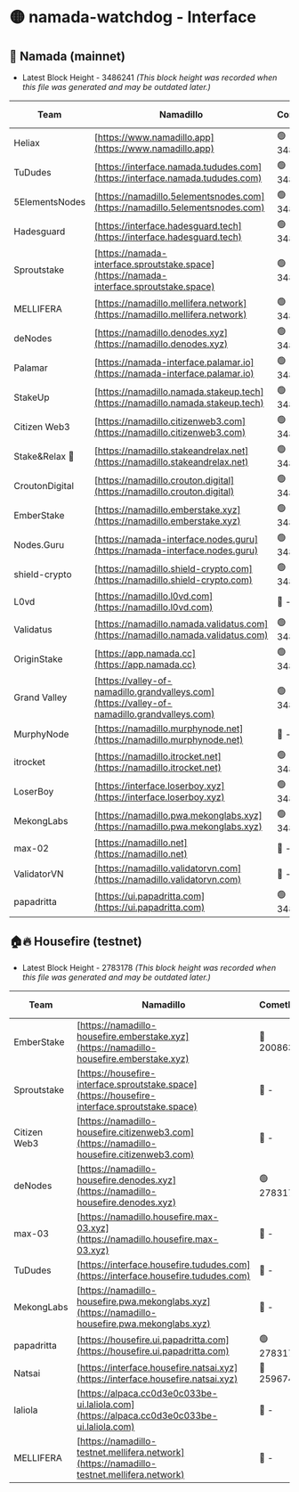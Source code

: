 # 🟡 namada-watchdog - Interface

## 🚀 Namada (mainnet)
- Latest Block Height - 3486241 *(This block height was recorded when this file was generated and may be outdated later.)*

| Team | Namadillo | CometBFT | Indexer | MASP Indexer |
|-|-|-|-|-|
| Heliax | [https://www.namadillo.app](https://www.namadillo.app) | 🟢 3486223 | 🟢 3486223 | 🟢 3486223 |
| TuDudes | [https://interface.namada.tududes.com](https://interface.namada.tududes.com) | 🟢 3486223 | 🟢 3486223 | 🟢 3486223 |
| 5ElementsNodes | [https://namadillo.5elementsnodes.com](https://namadillo.5elementsnodes.com) | 🟢 3486223 | 🟢 3486223 | 🟢 3486223 |
| Hadesguard | [https://interface.hadesguard.tech](https://interface.hadesguard.tech) | 🟢 3486224 | 🟢 3486224 | 🟢 3486224 |
| Sproutstake | [https://namada-interface.sproutstake.space](https://namada-interface.sproutstake.space) | 🟢 3486224 | 🟢 3486224 | 🟢 3486224 |
| MELLIFERA | [https://namadillo.mellifera.network](https://namadillo.mellifera.network) | 🟢 3486225 | 🟢 3486225 | 🟢 3486225 |
| deNodes | [https://namadillo.denodes.xyz](https://namadillo.denodes.xyz) | 🟢 3486226 | 🟢 3486225 | 🟢 3486225 |
| Palamar | [https://namada-interface.palamar.io](https://namada-interface.palamar.io) | 🟢 3486226 | 🟢 3486226 | 🟢 3486226 |
| StakeUp | [https://namadillo.namada.stakeup.tech](https://namadillo.namada.stakeup.tech) | 🟢 3486227 | 🟢 3486227 | 🟢 3486226 |
| Citizen Web3 | [https://namadillo.citizenweb3.com](https://namadillo.citizenweb3.com) | 🟢 3486227 | 🟢 3486227 | 🟢 3486227 |
| Stake&Relax 🦥 | [https://namadillo.stakeandrelax.net](https://namadillo.stakeandrelax.net) | 🟢 3486228 | 🟢 3486228 | 🟢 3486227 |
| CroutonDigital | [https://namadillo.crouton.digital](https://namadillo.crouton.digital) | 🟢 3486228 | 🟢 3486228 | 🟢 3486228 |
| EmberStake | [https://namadillo.emberstake.xyz](https://namadillo.emberstake.xyz) | 🟢 3486229 | 🟢 3486229 | 🟢 3486228 |
| Nodes.Guru | [https://namada-interface.nodes.guru](https://namada-interface.nodes.guru) | 🟢 3486229 | 🟢 3486229 | 🟢 3486229 |
| shield-crypto | [https://namadillo.shield-crypto.com](https://namadillo.shield-crypto.com) | 🟢 3486157 | 🟢 3486143 | 🟢 3486156 |
| L0vd | [https://namadillo.l0vd.com](https://namadillo.l0vd.com) | 🔴 - | 🔴 - | 🔴 - |
| Validatus | [https://namadillo.namada.validatus.com](https://namadillo.namada.validatus.com) | 🟢 3486232 | 🟢 3486232 | 🟢 3486232 |
| OriginStake | [https://app.namada.cc](https://app.namada.cc) | 🟢 3486233 | 🟢 3486233 | 🟢 3486233 |
| Grand Valley | [https://valley-of-namadillo.grandvalleys.com](https://valley-of-namadillo.grandvalleys.com) | 🟢 3486234 | 🟢 3486233 | 🟢 3486234 |
| MurphyNode | [https://namadillo.murphynode.net](https://namadillo.murphynode.net) | 🔴 - | 🔴 - | 🔴 - |
| itrocket | [https://namadillo.itrocket.net](https://namadillo.itrocket.net) | 🟢 3486236 | 🟢 3486236 | 🔴 1871853 |
| LoserBoy | [https://interface.loserboy.xyz](https://interface.loserboy.xyz) | 🟢 3486236 | 🟢 3486236 | 🟢 3486236 |
| MekongLabs | [https://namadillo.pwa.mekonglabs.xyz](https://namadillo.pwa.mekonglabs.xyz) | 🟢 3486237 | 🟢 3486237 | 🟢 3486237 |
| max-02 | [https://namadillo.net](https://namadillo.net) | 🔴 - | 🔴 - | 🔴 - |
| ValidatorVN | [https://namadillo.validatorvn.com](https://namadillo.validatorvn.com) | 🔴 - | 🔴 - | 🔴 - |
| papadritta | [https://ui.papadritta.com](https://ui.papadritta.com) | 🟢 3486241 | 🟢 3486241 | 🟢 3486241 |

## 🏠🔥 Housefire (testnet)
- Latest Block Height - 2783178 *(This block height was recorded when this file was generated and may be outdated later.)*

| Team | Namadillo | CometBFT | Indexer | MASP Indexer |
|-|-|-|-|-|
| EmberStake | [https://namadillo-housefire.emberstake.xyz](https://namadillo-housefire.emberstake.xyz) | 🔴 2008636 | 🔴 - | 🔴 - |
| Sproutstake | [https://housefire-interface.sproutstake.space](https://housefire-interface.sproutstake.space) | 🔴 - | 🔴 - | 🔴 - |
| Citizen Web3 | [https://namadillo-housefire.citizenweb3.com](https://namadillo-housefire.citizenweb3.com) | 🔴 - | 🔴 - | 🔴 - |
| deNodes | [https://namadillo-housefire.denodes.xyz](https://namadillo-housefire.denodes.xyz) | 🟢 2783171 | 🟢 2783171 | 🟢 2783171 |
| max-03 | [https://namadillo.housefire.max-03.xyz](https://namadillo.housefire.max-03.xyz) | 🔴 - | 🔴 - | 🔴 - |
| TuDudes | [https://interface.housefire.tududes.com](https://interface.housefire.tududes.com) | 🔴 - | 🔴 2778001 | 🔴 2778001 |
| MekongLabs | [https://namadillo-housefire.pwa.mekonglabs.xyz](https://namadillo-housefire.pwa.mekonglabs.xyz) | 🔴 - | 🔴 2778001 | 🔴 2778001 |
| papadritta | [https://housefire.ui.papadritta.com](https://housefire.ui.papadritta.com) | 🟢 2783178 | 🟢 2783178 | 🟢 2783178 |
| Natsai | [https://interface.housefire.natsai.xyz](https://interface.housefire.natsai.xyz) | 🔴 2596741 | 🔴 2596741 | 🔴 2596741 |
| laliola | [https://alpaca.cc0d3e0c033be-ui.laliola.com](https://alpaca.cc0d3e0c033be-ui.laliola.com) | 🔴 - | 🔴 - | 🔴 - |
| MELLIFERA | [https://namadillo-testnet.mellifera.network](https://namadillo-testnet.mellifera.network) | 🔴 - | 🔴 2778001 | 🔴 2607259 |

